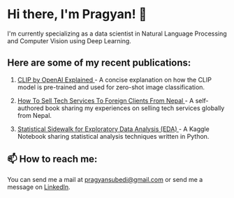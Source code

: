 # Hi there, I'm Pragyan! 👋

I'm currently specializing as a data scientist in Natural Language Processing and Computer Vision using Deep Learning.

## Here are some of my recent publications:

1. <a href="https://medium.com/@pragyansubedi/clip-by-openai-explained-1e4c38644356"> CLIP by OpenAI Explained </a> - A concise explanation on how the CLIP model is pre-trained and used for zero-shot image classification.

2. <a href="https://towardsbusiness.com/how-to-sell-tech-services-to-foreign-clients/?url_source=github_readme"> How To Sell Tech Services To Foreign Clients From Nepal </a> - A self-authored book sharing my experiences on selling tech services globally from Nepal.

3. <a href="https://www.kaggle.com/code/pragyanbo/statistical-sidewalk-for-eda"> Statistical Sidewalk for Exploratory Data Analysis (EDA) </a> - A Kaggle Notebook sharing statistical analysis techniques written in Python.

## 📫 How to reach me:

You can send me a mail at pragyansubedi@gmail.com or send me a message on <a href="https://www.linkedin.com/in/pragyanbo/">LinkedIn</a>.

<!--
**PragyanSubedi/PragyanSubedi** is a ✨ _special_ ✨ repository because its `README.md` (this file) appears on your GitHub profile.

Here are some ideas to get you started:

- 🔭 I’m currently working on ...
- 🌱 I’m currently learning ...
- 👯 I’m looking to collaborate on ...
- 🤔 I’m looking for help with ...
- 💬 Ask me about ...
- 📫 How to reach me: ...
- 😄 Pronouns: ...
- ⚡ Fun fact: ...
-->
